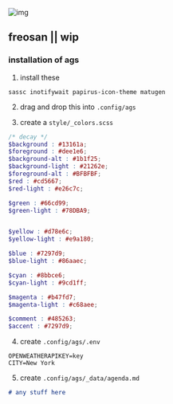 ![img](https://raw.githubusercontent.com/chadcat7/crystal/freosan/.github/preview.png)

## freosan || wip

### installation of ags

1. install these 
```
sassc inotifywait papirus-icon-theme matugen
```

2. drag and drop this into `.config/ags`

3. create a `style/_colors.scss`

```scss
/* decay */
$background : #13161a;
$foreground : #dee1e6;
$background-alt : #1b1f25;
$background-light : #21262e;
$foreground-alt : #BFBFBF;
$red : #cd5667;
$red-light : #e26c7c;

$green : #66cd99;
$green-light : #78DBA9;


$yellow : #d78e6c;
$yellow-light : #e9a180;

$blue : #7297d9;
$blue-light : #86aaec;

$cyan : #8bbce6;
$cyan-light : #9cd1ff;

$magenta : #b47fd7;
$magenta-light : #c68aee;

$comment : #485263;
$accent : #7297d9;
```

4. create `.config/ags/.env`

```
OPENWEATHERAPIKEY=key
CITY=New York
```

5. create `.config/ags/_data/agenda.md`

```md 
# any stuff here
```
